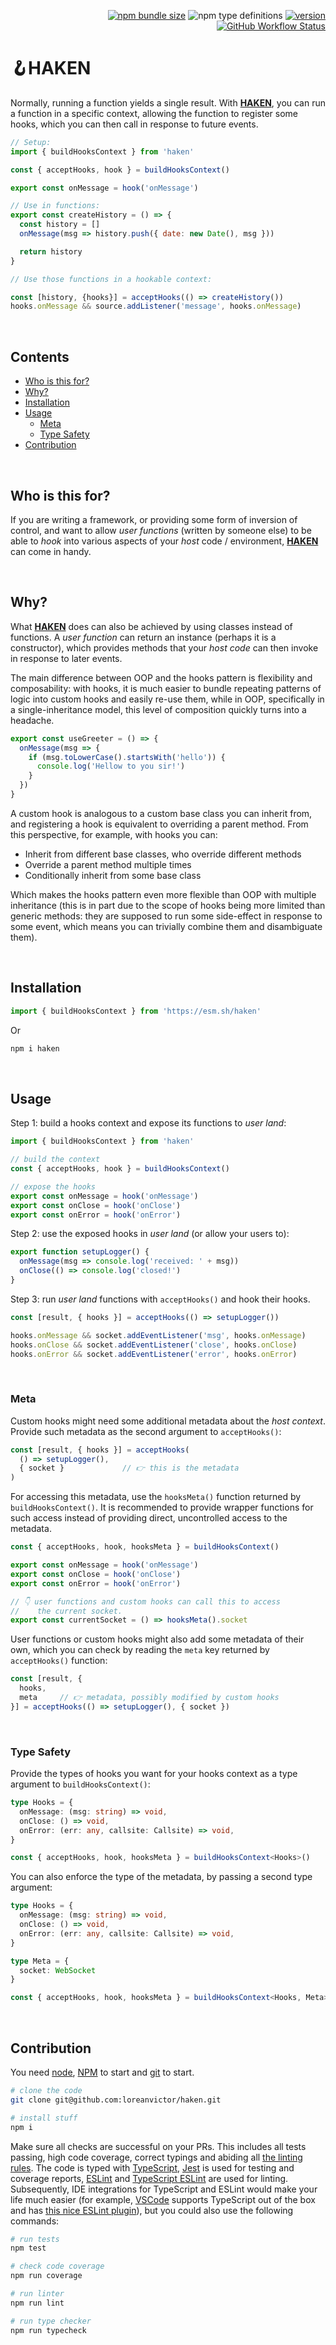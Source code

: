 <div align="right">

[![npm bundle size](https://img.shields.io/bundlephobia/minzip/haken?color=black&label=&style=flat-square)](https://bundlephobia.com/package/haken@latest)
![npm type definitions](https://img.shields.io/npm/types/haken?color=black&label=%20&style=flat-square)
[![version](https://img.shields.io/npm/v/haken?label=&color=black&style=flat-square)](https://www.npmjs.com/package/haken)
[![GitHub Workflow Status](https://img.shields.io/github/actions/workflow/status/loreanvictor/haken/coverage.yml?label=%20&style=flat-square)](https://github.com/loreanvictor/haken/actions/workflows/coverage.yml)

</div>

# 🪝HAKEN

Normally, running a function yields a single result. With [**HAKEN**](.), you can run a function in a specific context, allowing the function to  register some hooks, which you can then call in response to future events.

```js
// Setup:
import { buildHooksContext } from 'haken'

const { acceptHooks, hook } = buildHooksContext()

export const onMessage = hook('onMessage')
```
```js
// Use in functions:
export const createHistory = () => {
  const history = []
  onMessage(msg => history.push({ date: new Date(), msg }))

  return history
}
```
```js
// Use those functions in a hookable context:

const [history, {hooks}] = acceptHooks(() => createHistory())
hooks.onMessage && source.addListener('message', hooks.onMessage)
```

<br>

## Contents

- [Who is this for?](#who-is-this-for)
- [Why?](#why)
- [Installation](#installation)
- [Usage](#usage)
  - [Meta](#meta)
  - [Type Safety](#type-safety)
- [Contribution](#contribution)


<br>

## Who is this for?

If you are writing a framework, or providing some form of inversion of control, and want to allow _user functions_ (written by someone else) to be able to _hook_ into various aspects of your _host_ code / environment, [**HAKEN**](.) can come in handy.

<br>

## Why?

What [**HAKEN**](.) does can also be achieved by using classes instead of functions. A _user function_ can return an instance (perhaps it is a constructor), which provides methods that your _host code_ can then invoke in response to later events.

The main difference between OOP and the hooks pattern is flexibility and composability: with hooks, it is much easier to bundle repeating patterns of logic into custom hooks and easily re-use them, while in OOP, specifically in a single-inheritance model, this level of composition quickly turns into a headache.

```ts
export const useGreeter = () => {
  onMessage(msg => {
    if (msg.toLowerCase().startsWith('hello')) {
      console.log('Hellow to you sir!')
    }
  })
}
```

A custom hook is analogous to a custom base class you can inherit from, and registering a hook is equivalent to overriding a parent method. From this perspective, for example, with hooks you can:

- Inherit from different base classes, who override different methods
- Override a parent method multiple times
- Conditionally inherit from some base class

Which makes the hooks pattern even more flexible than OOP with multiple inheritance (this is in part due to the scope of hooks being more limited than generic methods: they are supposed to run some side-effect in response to some event, which means you can trivially combine them and disambiguate them).

<br>

## Installation

```js
import { buildHooksContext } from 'https://esm.sh/haken'
```
Or
```bash
npm i haken
```

<br>

## Usage

Step 1: build a hooks context and expose its functions to _user land_:

```js
import { buildHooksContext } from 'haken'

// build the context
const { acceptHooks, hook } = buildHooksContext() 

// expose the hooks
export const onMessage = hook('onMessage')
export const onClose = hook('onClose')
export const onError = hook('onError')
```

Step 2: use the exposed hooks in _user land_ (or allow your users to):

```js
export function setupLogger() {
  onMessage(msg => console.log('received: ' + msg))
  onClose(() => console.log('closed!')
}
```

Step 3: run _user land_ functions with `acceptHooks()` and hook their hooks.

```js
const [result, { hooks }] = acceptHooks(() => setupLogger())

hooks.onMessage && socket.addEventListener('msg', hooks.onMessage)
hooks.onClose && socket.addEventListener('close', hooks.onClose)
hooks.onError && socket.addEventListener('error', hooks.onError)
```

<br>

### Meta

Custom hooks might need some additional metadata about the _host context_. Provide such metadata as the second argument to `acceptHooks()`:

```js
const [result, { hooks }] = acceptHooks(
  () => setupLogger(),
  { socket }             // 👉 this is the metadata
)
```

For accessing this metadata, use the `hooksMeta()` function returned by `buildHooksContext()`. It is recommended to provide wrapper functions for such access instead of providing direct, uncontrolled access to the metadata.

```js
const { acceptHooks, hook, hooksMeta } = buildHooksContext()

export const onMessage = hook('onMessage')
export const onClose = hook('onClose')
export const onError = hook('onError')

// 👇 user functions and custom hooks can call this to access
//    the current socket.
export const currentSocket = () => hooksMeta().socket
```

User functions or custom hooks might also add some metadata of their own, which you can check by reading the `meta` key returned by `acceptHooks()` function:

```js
const [result, {
  hooks,
  meta     // 👉 metadata, possibly modified by custom hooks
}] = acceptHooks(() => setupLogger(), { socket })
```

<br>

### Type Safety

Provide the types of hooks you want for your hooks context as a type argument to `buildHooksContext()`:

```ts
type Hooks = {
  onMessage: (msg: string) => void,
  onClose: () => void,
  onError: (err: any, callsite: Callsite) => void,
}

const { acceptHooks, hook, hooksMeta } = buildHooksContext<Hooks>()
```

You can also enforce the type of the metadata, by passing a second type argument:

```ts
type Hooks = {
  onMessage: (msg: string) => void,
  onClose: () => void,
  onError: (err: any, callsite: Callsite) => void,
}

type Meta = {
  socket: WebSocket
}

const { acceptHooks, hook, hooksMeta } = buildHooksContext<Hooks, Meta>()
```

<br>

## Contribution

You need [node](https://nodejs.org/en/), [NPM](https://www.npmjs.com) to start and [git](https://git-scm.com) to start.

```bash
# clone the code
git clone git@github.com:loreanvictor/haken.git
```
```bash
# install stuff
npm i
```

Make sure all checks are successful on your PRs. This includes all tests passing, high code coverage, correct typings and abiding all [the linting rules](https://github.com/loreanvictor/haken/blob/main/.eslintrc). The code is typed with [TypeScript](https://www.typescriptlang.org), [Jest](https://jestjs.io) is used for testing and coverage reports, [ESLint](https://eslint.org) and [TypeScript ESLint](https://typescript-eslint.io) are used for linting. Subsequently, IDE integrations for TypeScript and ESLint would make your life much easier (for example, [VSCode](https://code.visualstudio.com) supports TypeScript out of the box and has [this nice ESLint plugin](https://marketplace.visualstudio.com/items?itemName=dbaeumer.vscode-eslint)), but you could also use the following commands:

```bash
# run tests
npm test
```
```bash
# check code coverage
npm run coverage
```
```bash
# run linter
npm run lint
```
```bash
# run type checker
npm run typecheck
```






